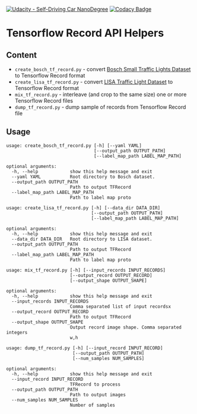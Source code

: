 [![Udacity - Self-Driving Car NanoDegree](https://s3.amazonaws.com/udacity-sdc/github/shield-carnd.svg)](http://www.udacity.com/drive)
[![Codacy Badge](https://api.codacy.com/project/badge/Grade/bd7e2a1edc424df891900a1e22b2532a)](https://www.codacy.com/app/CarND-AID/tfrecord?utm_source=github.com&amp;utm_medium=referral&amp;utm_content=CarND-AID/tfrecord&amp;utm_campaign=Badge_Grade)

# Tensorflow Record API Helpers

## Content
* `create_bosch_tf_record.py` - convert [Bosch Small Traffic Lights Dataset](https://hci.iwr.uni-heidelberg.de/node/6132) to Tensorflow Record format
* `create_lisa_tf_record.py` - convert [LISA Traffic Light Dataset](https://www.kaggle.com/mbornoe/lisa-traffic-light-dataset) to Tensorflow Record format
* `mix_tf_record.py` - interleave (and crop to the same size) one or more Tensorflow Record files
* `dump_tf_record.py` - dump sample of records from Tensorflow Record file

## Usage
```
usage: create_bosch_tf_record.py [-h] [--yaml YAML]
                                 [--output_path OUTPUT_PATH]
                                 [--label_map_path LABEL_MAP_PATH]

optional arguments:
  -h, --help            show this help message and exit
  --yaml YAML           Root directory to Bosch dataset.
  --output_path OUTPUT_PATH
                        Path to output TFRecord
  --label_map_path LABEL_MAP_PATH
                        Path to label map proto
```

```
usage: create_lisa_tf_record.py [-h] [--data_dir DATA_DIR]
                                [--output_path OUTPUT_PATH]
                                [--label_map_path LABEL_MAP_PATH]

optional arguments:
  -h, --help            show this help message and exit
  --data_dir DATA_DIR   Root directory to LISA dataset.
  --output_path OUTPUT_PATH
                        Path to output TFRecord
  --label_map_path LABEL_MAP_PATH
                        Path to label map proto
```

```
usage: mix_tf_record.py [-h] [--input_records INPUT_RECORDS]
                        [--output_record OUTPUT_RECORD]
                        [--output_shape OUTPUT_SHAPE]

optional arguments:
  -h, --help            show this help message and exit
  --input_records INPUT_RECORDS
                        Comma separated list of input recordsx
  --output_record OUTPUT_RECORD
                        Path to output TFRecord
  --output_shape OUTPUT_SHAPE
                        Output record image shape. Comma separated integers
                        w,h
```

```
usage: dump_tf_record.py [-h] [--input_record INPUT_RECORD]
                         [--output_path OUTPUT_PATH]
                         [--num_samples NUM_SAMPLES]

optional arguments:
  -h, --help            show this help message and exit
  --input_record INPUT_RECORD
                        TFRecord to process
  --output_path OUTPUT_PATH
                        Path to output images
  --num_samples NUM_SAMPLES
                        Number of samples

```
